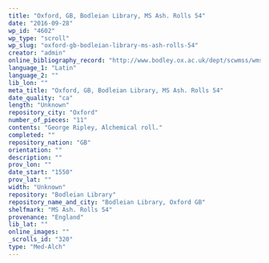 ```yaml
---
title: "Oxford, GB, Bodleian Library, MS Ash. Rolls 54"
date: "2016-09-28"
wp_id: "4602"
wp_type: "scroll"
wp_slug: "oxford-gb-bodleian-library-ms-ash-rolls-54"
creator: "admin"
online_bibliography_record: "http://www.bodley.ox.ac.uk/dept/scwmss/wmss/online/medieval/ashmole/ashmole-rolls.html"
language_1: "Latin"
language_2: ""
lib_lon: ""
meta_title: "Oxford, GB, Bodleian Library, MS Ash. Rolls 54"
date_quality: "ca"
length: "Unknown"
repository_city: "Oxford"
number_of_pieces: "11"
contents: "George Ripley, Alchemical roll."
completed: ""
repository_nation: "GB"
orientation: ""
description: ""
prov_lon: ""
date_start: "1550"
prov_lat: ""
width: "Unknown"
repository: "Bodleian Library"
repository_name_and_city: "Bodleian Library, Oxford GB"
shelfmark: "MS Ash. Rolls 54"
provenance: "England"
lib_lat: ""
online_images: ""
_scrolls_id: "320"
type: "Med-Alch"
---
```



